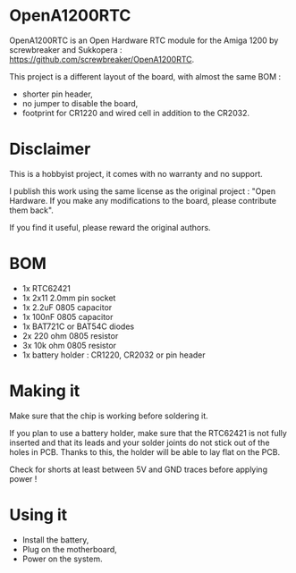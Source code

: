 # OpenA1200RTC
OpenA1200RTC is an Open Hardware RTC module for the Amiga 1200 by screwbreaker and Sukkopera : https://github.com/screwbreaker/OpenA1200RTC.

This project is a different layout of the board, with almost the same BOM :
- shorter pin header,
- no jumper to disable the board,
- footprint for CR1220 and wired cell in addition to the CR2032.

# Disclaimer
This is a hobbyist project, it comes with no warranty and no support.

I publish this work using the same license as the original project : "Open Hardware. If you make any modifications to the board, please contribute them back".

If you find it useful, please reward the original authors.

# BOM
- 1x RTC62421
- 1x 2x11 2.0mm pin socket
- 1x 2.2uF 0805 capacitor
- 1x 100nF 0805 capacitor
- 1x BAT721C or BAT54C diodes
- 2x 220 ohm 0805 resistor
- 3x 10k ohm 0805 resistor
- 1x battery holder : CR1220, CR2032 or pin header

# Making it
Make sure that the chip is working before soldering it.

If you plan to use a battery holder, make sure that the RTC62421 is not fully inserted and that its leads and your solder joints do not stick out of the holes in PCB. Thanks to this, the holder will be able to lay flat on the PCB.

Check for shorts at least between 5V and GND traces before applying power !

# Using it
- Install the battery,
- Plug on the motherboard,
- Power on the system.
